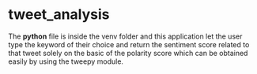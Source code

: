 # tweet_analysis

The **python** file is inside the venv folder and this application let the user type the keyword of their choice and return the sentiment score
related to that tweet solely on the basic of the polarity score which can be obtained easily by using the tweepy module.

